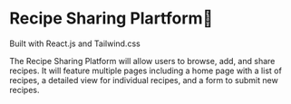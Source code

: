 # Recipe Sharing Plartform🥧

 Built with React.js and Tailwind.css

 The Recipe Sharing Platform will allow users to browse, add, and share recipes. It will feature multiple pages including a home page with a list of recipes, a detailed view for individual recipes, and a form to submit new recipes.